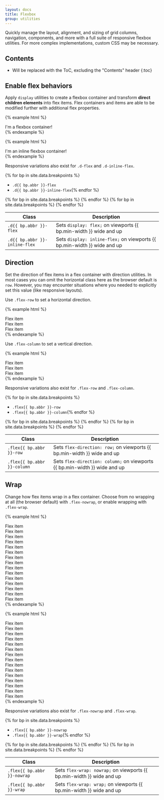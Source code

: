 ```yaml
---
layout: docs
title: Flexbox
group: utilities
---
```


Quickly manage the layout, alignment, and sizing of grid columns, navigation, components, and more with a full suite of responsive flexbox utilities. For more complex implementations, custom CSS may be necessary.

## Contents

* Will be replaced with the ToC, excluding the "Contents" header
{:toc}

## Enable flex behaviors

Apply `display` utilities to create a flexbox container and transform **direct children elements** into flex items. Flex containers and items are able to be modified further with additional flex properties.

{% example html %}
<div class="d-flex p-2 bd-highlight">I'm a flexbox container!</div>
{% endexample %}

{% example html %}
<div class="d-inline-flex p-2 bd-highlight">I'm an inline flexbox container!</div>
{% endexample %}

Responsive variations also exist for `.d-flex` and `.d-inline-flex`.

{% for bp in site.data.breakpoints %}
- `.d{{ bp.abbr }}-flex`
- `.d{{ bp.abbr }}-inline-flex`{% endfor %}

<table class="table-responsive" hidden>
  <thead>
    <tr class="bg-faded">
      <th>Class</th>
      <th>Description</th>
    </tr>
  </thead>
  <tbody>
    {% for bp in site.data.breakpoints %}
    <tr>
      <td>
        <code>.d{{ bp.abbr }}-flex</code>
      </td>
      <td>
        Sets <code>display: flex;</code> on viewports {{ bp.min-width }} wide and up
      </td>
    </tr>
    {% endfor %}
    {% for bp in site.data.breakpoints %}
    <tr>
      <td>
        <code>.d{{ bp.abbr }}-inline-flex</code>
      </td>
      <td>
        Sets <code>display: inline-flex;</code> on viewports {{ bp.min-width }} wide and up
      </td>
    </tr>
    {% endfor %}
  </tbody>
</table>

## Direction

Set the direction of flex items in a flex container with direction utilities. In most cases you can omit the horizontal class here as the browser default is `row`. However, you may encounter situations where you needed to explicitly set this value (like responsive layouts).

Use `.flex-row` to set a horizontal direction.

{% example html %}
<div class="d-flex flex-row bd-highlight">
  <div class="p-2 bd-highlight">Flex item</div>
  <div class="p-2 bd-highlight">Flex item</div>
  <div class="p-2 bd-highlight">Flex item</div>
</div>
{% endexample %}

Use `.flex-column` to set a vertical direction.

{% example html %}
<div class="d-flex flex-column bd-highlight">
  <div class="p-2 bd-highlight">Flex item</div>
  <div class="p-2 bd-highlight">Flex item</div>
  <div class="p-2 bd-highlight">Flex item</div>
</div>
{% endexample %}

Responsive variations also exist for `.flex-row` and `.flex-column`.

{% for bp in site.data.breakpoints %}
- `.flex{{ bp.abbr }}-row`
- `.flex{{ bp.abbr }}-column`{% endfor %}

<table class="table-responsive" hidden>
  <thead>
    <tr class="bg-faded">
      <th>Class</th>
      <th>Description</th>
    </tr>
  </thead>
  <tbody>
    {% for bp in site.data.breakpoints %}
    <tr>
      <td>
        <code>.flex{{ bp.abbr }}-row</code>
      </td>
      <td>
        Sets <code>flex-direction: row;</code> on viewports {{ bp.min-width }} wide and up
      </td>
    </tr>
    {% endfor %}
    {% for bp in site.data.breakpoints %}
    <tr>
      <td>
        <code>.flex{{ bp.abbr }}-column</code>
      </td>
      <td>
        Sets <code>flex-direction: column;</code> on viewports {{ bp.min-width }} wide and up
      </td>
    </tr>
    {% endfor %}
  </tbody>
</table>

## Wrap

Change how flex items wrap in a flex container. Choose from no wrapping at all (the browser default) with `.flex-nowrap`, or enable wrapping with `.flex-wrap`.

{% example html %}
<div class="d-flex flex-nowrap bd-highlight">
<div class="p-2 bd-highlight">Flex item</div>
<div class="p-2 bd-highlight">Flex item</div>
<div class="p-2 bd-highlight">Flex item</div>
<div class="p-2 bd-highlight">Flex item</div>
<div class="p-2 bd-highlight">Flex item</div>
<div class="p-2 bd-highlight">Flex item</div>
<div class="p-2 bd-highlight">Flex item</div>
<div class="p-2 bd-highlight">Flex item</div>
<div class="p-2 bd-highlight">Flex item</div>
<div class="p-2 bd-highlight">Flex item</div>
<div class="p-2 bd-highlight">Flex item</div>
<div class="p-2 bd-highlight">Flex item</div>
<div class="p-2 bd-highlight">Flex item</div>
<div class="p-2 bd-highlight">Flex item</div>
<div class="p-2 bd-highlight">Flex item</div>
</div>
{% endexample %}

{% example html %}
<div class="d-flex flex-wrap bd-highlight">
  <div class="p-2 bd-highlight">Flex item</div>
  <div class="p-2 bd-highlight">Flex item</div>
  <div class="p-2 bd-highlight">Flex item</div>
  <div class="p-2 bd-highlight">Flex item</div>
  <div class="p-2 bd-highlight">Flex item</div>
  <div class="p-2 bd-highlight">Flex item</div>
  <div class="p-2 bd-highlight">Flex item</div>
  <div class="p-2 bd-highlight">Flex item</div>
  <div class="p-2 bd-highlight">Flex item</div>
  <div class="p-2 bd-highlight">Flex item</div>
  <div class="p-2 bd-highlight">Flex item</div>
  <div class="p-2 bd-highlight">Flex item</div>
  <div class="p-2 bd-highlight">Flex item</div>
  <div class="p-2 bd-highlight">Flex item</div>
  <div class="p-2 bd-highlight">Flex item</div>
</div>
{% endexample %}

Responsive variations also exist for `.flex-nowrap` and `.flex-wrap`.

{% for bp in site.data.breakpoints %}
- `.flex{{ bp.abbr }}-nowrap`
- `.flex{{ bp.abbr }}-wrap`{% endfor %}

<table class="table-responsive" hidden>
  <thead>
    <tr class="bg-faded">
      <th>Class</th>
      <th>Description</th>
    </tr>
  </thead>
  <tbody>
    {% for bp in site.data.breakpoints %}
    <tr>
      <td>
        <code>.flex{{ bp.abbr }}-nowrap</code>
      </td>
      <td>
        Sets <code>flex-wrap: nowrap;</code> on viewports {{ bp.min-width }} wide and up
      </td>
    </tr>
    {% endfor %}
    {% for bp in site.data.breakpoints %}
    <tr>
      <td>
        <code>.flex{{ bp.abbr }}-wrap</code>
      </td>
      <td>
        Sets <code>flex-wrap: wrap;</code> on viewports {{ bp.min-width }} wide and up
      </td>
    </tr>
    {% endfor %}
  </tbody>
</table>
